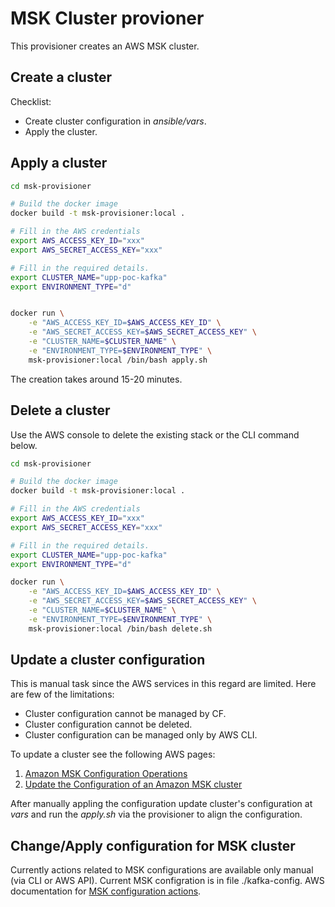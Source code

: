 # MSK Cluster provioner

This provisioner creates an AWS MSK cluster.

## Create a cluster

Checklist:

- Create cluster configuration in *ansible/vars*.
- Apply the cluster.

## Apply a cluster

```sh
cd msk-provisioner

# Build the docker image
docker build -t msk-provisioner:local .

# Fill in the AWS credentials
export AWS_ACCESS_KEY_ID="xxx"
export AWS_SECRET_ACCESS_KEY="xxx"

# Fill in the required details.
export CLUSTER_NAME="upp-poc-kafka"
export ENVIRONMENT_TYPE="d"


docker run \
    -e "AWS_ACCESS_KEY_ID=$AWS_ACCESS_KEY_ID" \
    -e "AWS_SECRET_ACCESS_KEY=$AWS_SECRET_ACCESS_KEY" \
    -e "CLUSTER_NAME=$CLUSTER_NAME" \
    -e "ENVIRONMENT_TYPE=$ENVIRONMENT_TYPE" \
    msk-provisioner:local /bin/bash apply.sh

```

The creation takes around 15-20 minutes.

## Delete a cluster

Use the AWS console to delete the existing stack or the CLI command below.

```sh
cd msk-provisioner

# Build the docker image
docker build -t msk-provisioner:local .

# Fill in the AWS credentials
export AWS_ACCESS_KEY_ID="xxx"
export AWS_SECRET_ACCESS_KEY="xxx"

# Fill in the required details.
export CLUSTER_NAME="upp-poc-kafka"
export ENVIRONMENT_TYPE="d"

docker run \
    -e "AWS_ACCESS_KEY_ID=$AWS_ACCESS_KEY_ID" \
    -e "AWS_SECRET_ACCESS_KEY=$AWS_SECRET_ACCESS_KEY" \
    -e "CLUSTER_NAME=$CLUSTER_NAME" \
    -e "ENVIRONMENT_TYPE=$ENVIRONMENT_TYPE" \
    msk-provisioner:local /bin/bash delete.sh

```

## Update a cluster configuration

This is manual task since the AWS services in this regard are limited. Here are
few of the limitations:

- Cluster configuration cannot be managed by CF.
- Cluster configuration cannot be deleted.
- Cluster configuration can be managed only by AWS CLI.

To update a cluster see the following AWS pages:

1. [Amazon MSK Configuration Operations](https://docs.aws.amazon.com/msk/latest/developerguide/msk-configuration-operations.html)
2. [Update the Configuration of an Amazon MSK cluster](https://docs.aws.amazon.com/msk/latest/developerguide/msk-update-cluster-cofig.html)

After manually appling the configuration update cluster's configuration at
*vars* and run the *apply.sh* via the provisioner to align the configuration.

## Change/Apply configuration for MSK cluster

Currently actions related to MSK configurations are available only manual (via CLI or AWS API). Current MSK configration is in file ./kafka-config. AWS documentation for [MSK configuration actions](https://docs.aws.amazon.com/msk/latest/developerguide/msk-configuration-operations.html).